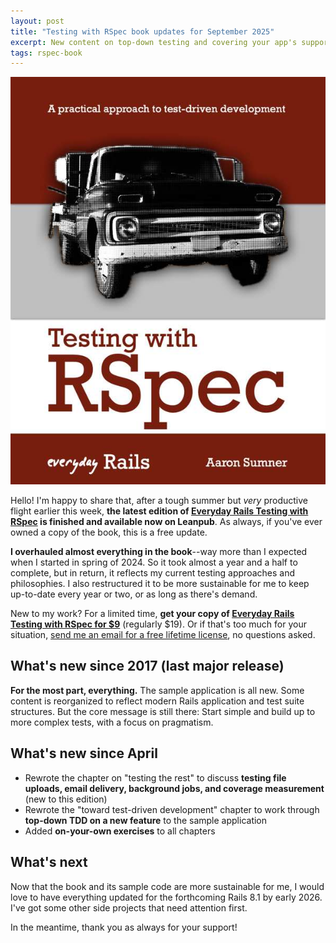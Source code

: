 ```yaml
---
layout: post
title: "Testing with RSpec book updates for September 2025"
excerpt: New content on top-down testing and covering your app's supporting features.
tags: rspec-book
---
```


<a href="https://leanpub.com/everydayrailsrspec"><img src="/images/rspec-book-2024-xl.jpg" class="h-40 float-right border ml-2 mb-2 shadow" alt="" /></a>

Hello! I'm happy to share that, after a tough summer but _very_ productive flight earlier this week, **the latest edition of [Everyday Rails Testing with RSpec](https://leanpub.com/everydayrailsrspec) is finished and available now on Leanpub**. As always, if you've ever owned a copy of the book, this is a free update.

**I overhauled almost everything in the book**--way more than I expected when I started in spring of 2024. So it took almost a year and a half to complete, but in return, it reflects my current testing approaches and philosophies. I also restructured it to be more sustainable for me to keep up-to-date every year or two, or as long as there's demand.

New to my work? For a limited time, **get your copy of [Everyday Rails Testing with RSpec for $9](https://leanpub.com/everydayrailsrspec/c/ItsAlive)** (regularly $19). Or if that's too much for your situation, [send me an email for a free lifetime license](/contact.html), no questions asked.

## What's new since 2017 (last major release)

**For the most part, everything.** The sample application is all new. Some content is reorganized to reflect modern Rails application and test suite structures. But the core message is still there: Start simple and build up to more complex tests, with a focus on pragmatism.

## What's new since April

- Rewrote the chapter on "testing the rest" to discuss **testing file uploads, email delivery, background jobs, and coverage measurement** (new to this edition)
- Rewrote the "toward test-driven development" chapter to work through **top-down TDD on a new feature** to the sample application
- Added **on-your-own exercises** to all chapters

## What's next

Now that the book and its sample code are more sustainable for me, I would love to have everything updated for the forthcoming Rails 8.1 by early 2026. I've got some other side projects that need attention first.

In the meantime, thank you as always for your support!
